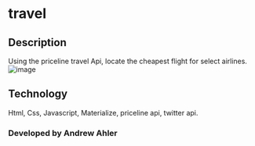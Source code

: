 # travel
## Description
Using the priceline travel Api, locate the cheapest flight for select airlines. 
![image](https://user-images.githubusercontent.com/71769640/99738018-30a8f080-2a8f-11eb-876f-11b3133d2167.png)

## Technology
Html, Css, Javascript, Materialize, priceline api, twitter api.
### Developed by Andrew Ahler
